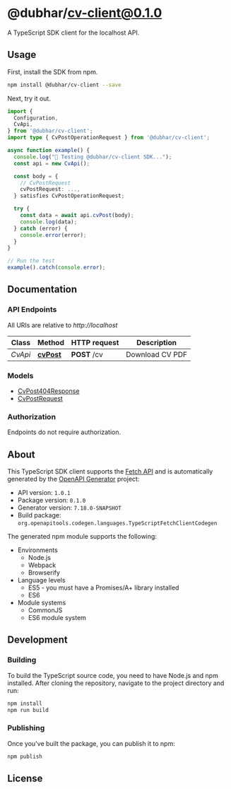 # @dubhar/cv-client@0.1.0

A TypeScript SDK client for the localhost API.

## Usage

First, install the SDK from npm.

```bash
npm install @dubhar/cv-client --save
```

Next, try it out.


```ts
import {
  Configuration,
  CvApi,
} from '@dubhar/cv-client';
import type { CvPostOperationRequest } from '@dubhar/cv-client';

async function example() {
  console.log("🚀 Testing @dubhar/cv-client SDK...");
  const api = new CvApi();

  const body = {
    // CvPostRequest
    cvPostRequest: ...,
  } satisfies CvPostOperationRequest;

  try {
    const data = await api.cvPost(body);
    console.log(data);
  } catch (error) {
    console.error(error);
  }
}

// Run the test
example().catch(console.error);
```


## Documentation

### API Endpoints

All URIs are relative to *http://localhost*

| Class | Method | HTTP request | Description
| ----- | ------ | ------------ | -------------
*CvApi* | [**cvPost**](docs/CvApi.md#cvpostoperation) | **POST** /cv | Download CV PDF


### Models

- [CvPost404Response](docs/CvPost404Response.md)
- [CvPostRequest](docs/CvPostRequest.md)

### Authorization

Endpoints do not require authorization.


## About

This TypeScript SDK client supports the [Fetch API](https://fetch.spec.whatwg.org/)
and is automatically generated by the
[OpenAPI Generator](https://openapi-generator.tech) project:

- API version: `1.0.1`
- Package version: `0.1.0`
- Generator version: `7.18.0-SNAPSHOT`
- Build package: `org.openapitools.codegen.languages.TypeScriptFetchClientCodegen`

The generated npm module supports the following:

- Environments
  * Node.js
  * Webpack
  * Browserify
- Language levels
  * ES5 - you must have a Promises/A+ library installed
  * ES6
- Module systems
  * CommonJS
  * ES6 module system


## Development

### Building

To build the TypeScript source code, you need to have Node.js and npm installed.
After cloning the repository, navigate to the project directory and run:

```bash
npm install
npm run build
```

### Publishing

Once you've built the package, you can publish it to npm:

```bash
npm publish
```

## License

[]()
